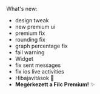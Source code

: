 What's new:

- design tweak
- new premium ui
- premium fix
- rounding fix
- graph percentage fix
- fail warning
- Widget
- fix sent messages
- fix ios live activities
- Hibajavítások 🐛
- **Megérkezett a Filc Premium!** ✨
